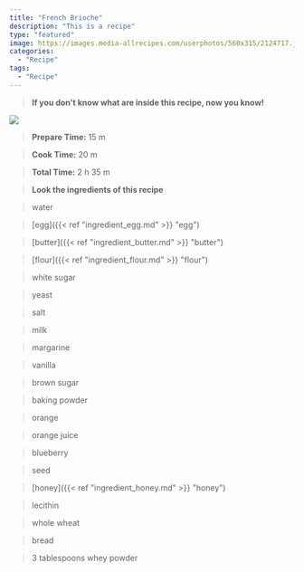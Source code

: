 ```yaml
---
title: "French Brioche"
description: "This is a recipe"
type: "featured"
image: https://images.media-allrecipes.com/userphotos/560x315/2124717.jpg
categories: 
  - "Recipe"
tags: 
  - "Recipe"
---
```



>**If you don't know what are inside this recipe, now you know!**

![](../images/Recipes-Banner.jpg)
> **Prepare Time:** 15 m


> **Cook Time:** 20 m


> **Total Time:** 2 h 35 m

> **Look the ingredients of this recipe**

> water

> [egg]({{< ref "ingredient_egg.md" >}} "egg")

> [butter]({{< ref "ingredient_butter.md" >}} "butter")

> [flour]({{< ref "ingredient_flour.md" >}} "flour")

> white sugar

> yeast

> salt

> milk

> margarine

> vanilla

> brown sugar

> baking powder

> orange

> orange juice

> blueberry

> seed

> [honey]({{< ref "ingredient_honey.md" >}} "honey")

> lecithin

> whole wheat

> bread

> 3 tablespoons whey powder

